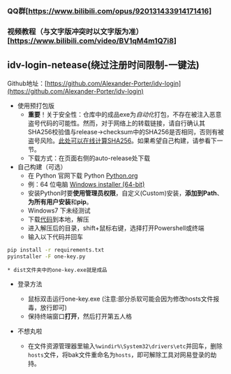 ### QQ群[https://www.bilibili.com/opus/920131433914171416]
### 视频教程（与文字版冲突时以文字版为准）[https://www.bilibili.com/video/BV1qM4m1Q7i8]

## idv-login-netease(绕过注册时间限制-一键法)

Github地址：[https://github.com/Alexander-Porter/idv-login](https://github.com/Alexander-Porter/idv-login)

* 使用预打包版
    * **重要**！关于安全性：仓库中的成品exe为*自动化*打包，不存在被注入恶意盗号代码的可能性。然而，对于网络上的转载链接，请自行确认其SHA256校验值与release->checksum中的SHA256是否相同，否则有被盗号风险。[此处可以在线计算SHA256](https://www.metools.info/code/c92.html)。如果希望自己构建，请参看下一节。
    * 下载方式：在页面右侧的auto-release处下载
* 自己构建（可选）
    * 在 Python 官网下载 Python [Python.org](https://www.python.org/downloads/release/python-3123/)
    * 例：64 位电脑 [Windows installer (64-bit)](https://www.python.org/ftp/python/3.12.3/python-3.12.3-amd64.exe)
    * 安装Python时要**使用管理员权限**，自定义(Custom)安装，**添加到Path**、**为所有用户安装**和**pip**。
    * Windows7 下未经测试
    * 下载[代码](https://github.com/Alexander-Porter/idv-login/archive/refs/heads/one-key.zip)到本地，解压
    * 进入解压后的目录，shift+鼠标右键，选择打开Powershell或终端
    * 输入以下代码并回车
```bash
pip install -r requirements.txt
pyinstaller -F one-key.py
```
    * dist文件夹中的one-key.exe就是成品


* 登录方法
    * 鼠标双击运行one-key.exe (注意:部分杀软可能会因为修改hosts文件报毒，放行即可)
    * 保持终端窗口**打开**，然后打开第五人格

* 不想丸啦
    * 在文件资源管理器里输入`%windir%\System32\drivers\etc`并回车，删除`hosts`文件，将bak文件重命名为`hosts`，即可解除工具对网易登录的劫持。
